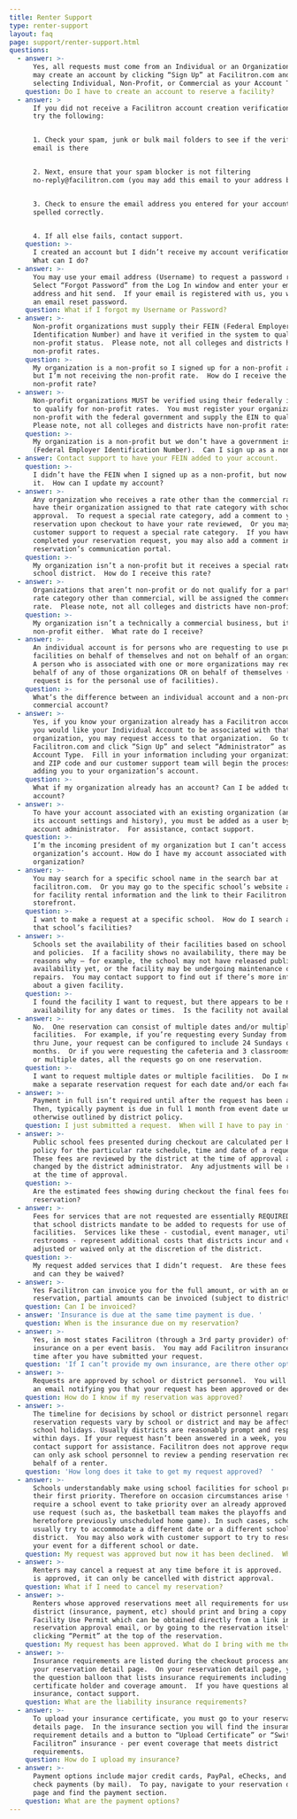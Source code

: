 ```yaml
---
title: Renter Support
type: renter-support
layout: faq
page: support/renter-support.html
questions:
  - answer: >-
      Yes, all requests must come from an Individual or an Organization.  You
      may create an account by clicking “Sign Up” at Facilitron.com and
      selecting Individual, Non-Profit, or Commercial as your Account Type.
    question: Do I have to create an account to reserve a facility?
  - answer: >
      If you did not receive a Facilitron account creation verification email,
      try the following:


      1. Check your spam, junk or bulk mail folders to see if the verification
      email is there


      2. Next, ensure that your spam blocker is not filtering
      no-reply@facilitron.com (you may add this email to your address book) 


      3. Check to ensure the email address you entered for your account is
      spelled correctly.


      4. If all else fails, contact support.
    question: >-
      I created an account but I didn’t receive my account verification email. 
      What can I do?
  - answer: >-
      You may use your email address (Username) to request a password reset.
      Select “Forgot Password” from the Log In window and enter your email
      address and hit send.  If your email is registered with us, you will get
      an email reset password.
    question: What if I forgot my Username or Password?
  - answer: >-
      Non-profit organizations must supply their FEIN (Federal Employer
      Identification Number) and have it verified in the system to qualify for
      non-profit status.  Please note, not all colleges and districts have
      non-profit rates.
    question: >-
      My organization is a non-profit so I signed up for a non-profit account,
      but I’m not receiving the non-profit rate.  How do I receive the
      non-profit rate? 
  - answer: >-
      Non-profit organizations MUST be verified using their federally issued EIN
      to qualify for non-profit rates.  You must register your organization as a
      non-profit with the federal government and supply the EIN to qualify. 
      Please note, not all colleges and districts have non-profit rates.  
    question: >-
      My organization is a non-profit but we don’t have a government issued FEIN
      (Federal Employer Identification Number).  Can I sign up as a non-profit?
  - answer: Contact support to have your FEIN added to your account.
    question: >-
      I didn’t have the FEIN when I signed up as a non-profit, but now I have
      it.  How can I update my account?
  - answer: >-
      Any organization who receives a rate other than the commercial rate MUST
      have their organization assigned to that rate category with school
      approval.  To request a special rate category, add a comment to your
      reservation upon checkout to have your rate reviewed,  Or you may contact
      customer support to request a special rate category.  If you have already
      completed your reservation request, you may also add a comment in the
      reservation’s communication portal.
    question: >-
      My organization isn’t a non-profit but it receives a special rate from my
      school district.  How do I receive this rate?
  - answer: >-
      Organizations that aren’t non-profit or do not qualify for a particular
      rate category other than commercial, will be assigned the commercial
      rate.  Please note, not all colleges and districts have non-profit rates.
    question: >-
      My organization isn’t a technically a commercial business, but it’s not a
      non-profit either.  What rate do I receive?
  - answer: >-
      An individual account is for persons who are requesting to use public
      facilities on behalf of themselves and not on behalf of an organization. 
      A person who is associated with one or more organizations may request on
      behalf of any of those organizations OR on behalf of themselves (if the
      request is for the personal use of facilities).
    question: >-
      What’s the difference between an individual account and a non-profit or
      commercial account?
  - answer: >-
      Yes, if you know your organization already has a Facilitron account and
      you would like your Individual Account to be associated with that
      organization, you may request access to that organization.  Go to
      Facilitron.com and click “Sign Up” and select “Administrator” as the
      Account Type.  Fill in your information including your organization name
      and ZIP code and our customer support team will begin the process of
      adding you to your organization’s account.
    question: >-
      What if my organization already has an account? Can I be added to the
      account?
  - answer: >-
      To have your account associated with an existing organization (and inherit
      its account settings and history), you must be added as a user by the
      account administrator.  For assistance, contact support. 
    question: >-
      I’m the incoming president of my organization but I can’t access my
      organization’s account. How do I have my account associated with my
      organization?
  - answer: >-
      You may search for a specific school name in the search bar at
      facilitron.com.  Or you may go to the specific school’s website and look
      for facility rental information and the link to their Facilitron facility
      storefront.  
    question: >-
      I want to make a request at a specific school.  How do I search among just
      that school’s facilities?
  - answer: >-
      Schools set the availability of their facilities based on school schedules
      and policies.  If a facility shows no availability, there may be several
      reasons why – for example, the school may not have released public
      availability yet, or the facility may be undergoing maintenance or
      repairs.  You may contact support to find out if there’s more information
      about a given facility.
    question: >-
      I found the facility I want to request, but there appears to be no
      availability for any dates or times.  Is the facility not available?
  - answer: >-
      No.  One reservation can consist of multiple dates and/or multiple
      facilities.  For example, if you’re requesting every Sunday from January
      thru June, your request can be configured to include 24 Sundays over 6
      months.  Or if you were requesting the cafeteria and 3 classrooms for one
      or multiple dates, all the requests go on one reservation.
    question: >-
      I want to request multiple dates or multiple facilities.  Do I need to
      make a separate reservation request for each date and/or each facility?
  - answer: >-
      Payment in full isn’t required until after the request has been approved. 
      Then, typically payment is due in full 1 month from event date unless
      otherwise outlined by district policy.  
    question: I just submitted a request.  When will I have to pay in full?
  - answer: >-
      Public school fees presented during checkout are calculated per board
      policy for the particular rate schedule, time and date of a request. 
      These fees are reviewed by the district at the time of approval and can be
      changed by the district administrator.  Any adjustments will be reflected
      at the time of approval. 
    question: >-
      Are the estimated fees showing during checkout the final fees for my
      reservation?
  - answer: >-
      Fees for services that are not requested are essentially REQUIRED services
      that school districts mandate to be added to requests for use of
      facilities.  Services like these - custodial, event manager, utilities or
      restrooms - represent additional costs that districts incur and can be
      adjusted or waived only at the discretion of the district.
    question: >-
      My request added services that I didn’t request.  Are these fees necessary
      and can they be waived? 
  - answer: >-
      Yes Facilitron can invoice you for the full amount, or with an ongoing
      reservation, partial amounts can be invoiced (subject to district policy)
    question: Can I be invoiced?
  - answer: 'Insurance is due at the same time payment is due. '
    question: When is the insurance due on my reservation?
  - answer: >-
      Yes, in most states Facilitron (through a 3rd party provider) offers event
      insurance on a per event basis.  You may add Facilitron insurance at any
      time after you have submitted your request.
    question: 'If I can’t provide my own insurance, are there other options?'
  - answer: >-
      Requests are approved by school or district personnel.  You will receive
      an email notifying you that your request has been approved or declined. 
    question: How do I know if my reservation was approved?
  - answer: >-
      The timeline for decisions by school or district personnel regarding
      reservation requests vary by school or district and may be affected by
      school holidays. Usually districts are reasonably prompt and respond
      within days. If your request hasn’t been answered in a week, you may
      contact support for assistance. Facilitron does not approve requests and
      can only ask school personnel to review a pending reservation request on
      behalf of a renter.
    question: 'How long does it take to get my request approved?  '
  - answer: >-
      Schools understandably make using school facilities for school programs
      their first priority. Therefore on occasion circumstances arise that
      require a school event to take priority over an already approved community
      use request (such as, the basketball team makes the playoffs and has a
      heretofore previously unscheduled home game). In such cases, schools
      usually try to accommodate a different date or a different school in the
      district.  You may also work with customer support to try to reschedule
      your event for a different school or date.
    question: My request was approved but now it has been declined.  What do I do?
  - answer: >-
      Renters may cancel a request at any time before it is approved.  After it
      is approved, it can only be cancelled with district approval.  
    question: What if I need to cancel my reservation?
  - answer: >-
      Renters whose approved reservations meet all requirements for use by the
      district (insurance, payment, etc) should print and bring a copy of their
      Facility Use Permit which can be obtained directly from a link in the
      reservation approval email, or by going to the reservation itself and
      clicking “Permit” at the top of the reservation. 
    question: My request has been approved. What do I bring with me the day of my event?
  - answer: >-
      Insurance requirements are listed during the checkout process and again in
      your reservation detail page.  On your reservation detail page, you see
      the question balloon that lists insurance requirements including the
      certificate holder and coverage amount.  If you have questions about
      insurance, contact support.
    question: What are the liability insurance requirements?
  - answer: >-
      To upload your insurance certificate, you must go to your reservation
      details page.  In the insurance section you will find the insurance
      requirement details and a button to “Upload Certificate” or “Switch To
      Facilitron” insurance - per event coverage that meets district
      requirements.
    question: How do I upload my insurance?
  - answer: >-
      Payment options include major credit cards, PayPal, eChecks, and regular
      check payments (by mail).  To pay, navigate to your reservation details
      page and find the payment section.  
    question: What are the payment options?
---
```


